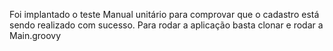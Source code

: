 Foi implantado o teste Manual unitário para comprovar que o cadastro está sendo realizado com sucesso.
Para rodar a aplicação basta clonar e rodar a Main.groovy
